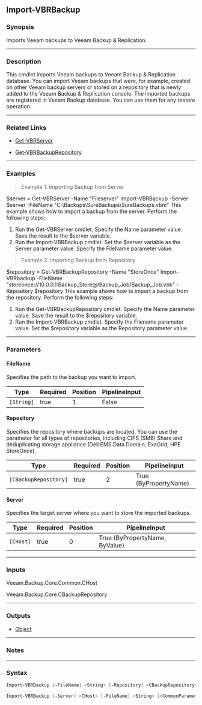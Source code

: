 Import-VBRBackup
----------------

### Synopsis
Imports Veeam backups to Veeam Backup & Replication.

---

### Description

This cmdlet imports Veeam backups to Veeam Backup & Replication database. You can import Veeam backups that were, for example, created on other Veeam backup servers or stored on a repository that is newly added to the Veeam Backup & Replication console.
The imported backups are registered in Veeam Backup database. You can use them for any restore operation.

---

### Related Links
* [Get-VBRServer](Get-VBRServer)

* [Get-VBRBackupRepository](Get-VBRBackupRepository)

---

### Examples
> Example 1. Importing Backup from Server

$server = Get-VBRServer -Name "Fileserver"
Import-VBRBackup -Server $server -FileName "C:\Backups\SureBackups\SureBackups.vbm"
This example shows how to import a backup from the server.
Perform the following steps:
1. Run the Get-VBRServer cmdlet. Specify the Name parameter value. Save the result to the $server variable.
2. Run the Import-VBRBackup cmdlet. Set the $server variable as the Server parameter value. Specify the FileName parameter value.
> Example 2. Importing Backup from Repository

$repository = Get-VBRBackupRepository -Name "StoreOnce"
Import-VBRbackup -FileName "storeonce://10.0.0.1:Backup_Store@/Backup_Job/Backup_Job.vbk" -Repository $repository
This example shows how to import a backup from the repository.
Perform the following steps:
1. Run the Get-VBRBackupRepository cmdlet. Specify the Name parameter value. Save the result to the $repository variable.
2. Run the Import-VBRBackup cmdlet. Specify the Filename parameter value. Set the $repository variable as the Repository parameter value.

---

### Parameters
#### **FileName**
Specifies the path to the backup you want to import.

|Type      |Required|Position|PipelineInput|
|----------|--------|--------|-------------|
|`[String]`|true    |1       |False        |

#### **Repository**
Specifies the repository where backups are located.
You can use the parameter for all types of repositories, including CIFS (SMB) Share and deduplicating storage appliance (Dell EMS Data Domain, ExaGrid, HPE StoreOnce).

|Type                 |Required|Position|PipelineInput        |
|---------------------|--------|--------|---------------------|
|`[CBackupRepository]`|true    |2       |True (ByPropertyName)|

#### **Server**
Specifies the target server where you want to store the imported backups.

|Type     |Required|Position|PipelineInput                 |
|---------|--------|--------|------------------------------|
|`[CHost]`|true    |0       |True (ByPropertyName, ByValue)|

---

### Inputs
Veeam.Backup.Core.Common.CHost

Veeam.Backup.Core.CBackupRepository

---

### Outputs
* [Object](https://learn.microsoft.com/en-us/dotnet/api/System.Object)

---

### Notes

---

### Syntax
```PowerShell
Import-VBRBackup [-FileName] <String> [-Repository] <CBackupRepository> [<CommonParameters>]
```
```PowerShell
Import-VBRBackup [-Server] <CHost> [-FileName] <String> [<CommonParameters>]
```
